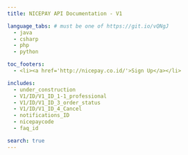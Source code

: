 ```yaml
---
title: NICEPAY API Documentation - V1

language_tabs: # must be one of https://git.io/vQNgJ
  - java
  - csharp
  - php
  - python

toc_footers:
  - <li><a href='http://nicepay.co.id/'>Sign Up</a></li>

includes:
  - under_construction
  - V1/ID/V1_ID_1-1_professional
  - V1/ID/V1_ID_3_order_status
  - V1/ID/V1_ID_4_Cancel
  - notifications_ID
  - nicepaycode
  - faq_id

search: true
---
```

